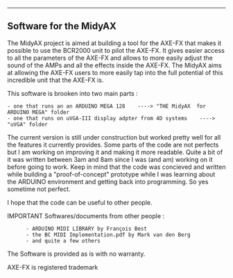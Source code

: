 ------------------------
Software for the MidyAX
------------------------

The MidyAX project is aimed at building a tool for the AXE-FX that makes it possible to use the BCR2000 unit to pilot the AXE-FX. It gives easier access to all the parameters of the AXE-FX and allows to more easily adjust the sound of the AMPs and all the effects inside the AXE-FX. The MidyAX aims at allowing the AXE-FX users to more easily tap into the full potential of this incredible unit that the AXE-FX is.


This software is brooken into two main parts :

    - one that runs an an ARDUINO MEGA 128    ----> "THE MidyAX  for ARDUINO MEGA" folder
    - one that runs on uVGA-III display adpter from 4D systems    ----> "uVGA" folder

The current version is still under construction but worked pretty well for all the features it currently provides.
Some parts of the code are not perfects but I am working on improving it and making it more readable. Quite a bit of it was written between 3am and 8am since I was (and am) working on it before going to work. Keep in mind that the code was concieved and written while building a "proof-of-concept" prototype while I was learning about the ARDUINO environment and getting back into programming. So yes sometime not perfect.

I hope that the code can be useful to other people.


IMPORTANT Softwares/documents from other people : 

          - ARDUINO MIDI LIBRARY by François Best
          - the BC MIDI Implementation.pdf by Mark van den Berg
          - and quite a few others



The Software is provided as is with no warranty.

AXE-FX is registered trademark
